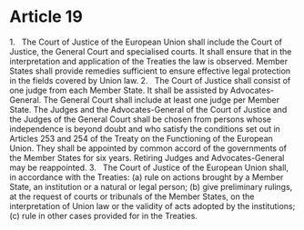 # Article 19
1.   The Court of Justice of the European Union shall include the Court of Justice, the General Court and specialised courts. It shall ensure that in the interpretation and application of the Treaties the law is observed. Member States shall provide remedies sufficient to ensure effective legal protection in the fields covered by Union law. 2.   The Court of Justice shall consist of one judge from each Member State. It shall be assisted by Advocates-General. The General Court shall include at least one judge per Member State. The Judges and the Advocates-General of the Court of Justice and the Judges of the General Court shall be chosen from persons whose independence is beyond doubt and who satisfy the conditions set out in Articles 253 and 254 of the Treaty on the Functioning of the European Union. They shall be appointed by common accord of the governments of the Member States for six years. Retiring Judges and Advocates-General may be reappointed. 3.   The Court of Justice of the European Union shall, in accordance with the Treaties: (a) rule on actions brought by a Member State, an institution or a natural or legal person; (b) give preliminary rulings, at the request of courts or tribunals of the Member States, on the interpretation of Union law or the validity of acts adopted by the institutions; (c) rule in other cases provided for in the Treaties.